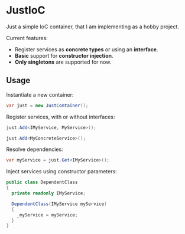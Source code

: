 # JustIoC

Just a simple IoC container, that I am implementing as a hobby project.

Current features:
- Register services as **concrete types** or using an **interface**.
- **Basic** support for **constructor injection**.
- **Only singletons** are supported for now.

## Usage

Instantiate a new container:

```csharp
var just = new JustContainer();
```

Register services, with or without interfaces:

```csharp
just.Add<IMyService, MyService>();
```
```csharp
just.Add<MyConcreteService>();
```

Resolve dependencies:

```csharp
var myService = just.Get<IMyService>();
```

Inject services using constructor parameters:

```csharp
public class DependentClass
{
  private readonly IMyService;

  DependentClass(IMyService myService)
  {
    _myService = myService;
  }
}
```
